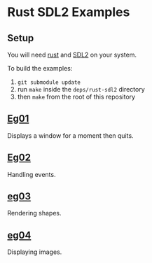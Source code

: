 # Rust SDL2 Examples

## Setup

You will need [rust](http://www.rust-lang.org/) and [SDL2](http://www.libsdl.org) on your system.

To build the examples:

1. `git submodule update`
3. run `make` inside the `deps/rust-sdl2` directory
2. then `make` from the root of this repository

## [Eg01](src/eg01.rs)

Displays a window for a moment then quits.

## [Eg02](src/eg02.rs)

Handling events.

## [eg03](src/eg03.rs)

Rendering shapes.

## [eg04](src/eg04.rs)

Displaying images.
